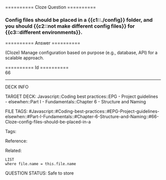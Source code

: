 ========== Cloze Question ==========

###  Config files should be placed in a {{c1::./config}} folder, and you should {{c2::not make different config files}} for {{c3::different environments}}.  

========== Answer ==========  

(Cloze) Manage configuration based on purpose (e.g., database, API) for a scalable approach.

========== Id ==========  
66

---

DECK INFO

TARGET DECK: Javascript::Coding best practices::EPG - Project guidelines - elsewhen::Part I - Fundamentals::Chapter 6 - Structure and Naming

FILE TAGS: #Javascript::#Coding-best-practices::#EPG-Project-guidelines-elsewhen::#Part-I-Fundamentals::#Chapter-6-Structure-and-Naming::#66-Cloze-config-files-should-be-placed-in-a

Tags:

Reference:

Related:

```dataview
LIST
where file.name = this.file.name
```

QUESTION STATUS: Safe to store

